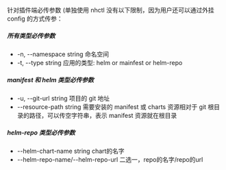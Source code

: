 针对插件端必传参数 (单独使用 nhctl 没有以下限制，因为用户还可以通过外挂 config 的方式传参：

##### 所有类型必传参数

-  -n, --namespace string   命名空间
- -t, --type string 应用的类型: helm or mainfest or helm-repo

##### manifest 和 helm 类型必传参数

- -u, --git-url string   项目的 git 地址
- --resource-path string  需要安装的 manifest 或 charts 资源相对于 git 根目录的路径，可以传空字符串，表示 manifest 资源就在根目录  

##### helm-repo 类型必传参数

- --helm-chart-name string   chart的名字
- --helm-repo-name/--helm-repo-url     二选一，repo的名字/repo的url

